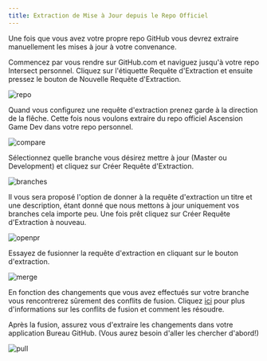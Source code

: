 ```yaml
---
title: Extraction de Mise à Jour depuis le Repo Officiel
---
```


Une fois que vous avez votre propre repo GitHub vous devrez extraire manuellement les mises à jour à votre convenance.

Commencez par vous rendre sur GitHub.com et naviguez jusqu'à votre repo Intersect personnel. Cliquez sur l'étiquette Requête d'Extraction et ensuite pressez le bouton de Nouvelle Requête d'Extraction.

![repo](https://www.ascensiongamedev.com/resources/filehost/c2325ab7d146e6c14c8ee0b8fd55126e.png)

Quand vous configurez une requête d'extraction prenez garde à la direction de la flêche. Cette fois nous voulons extraire du repo officiel Ascension Game Dev dans votre repo personnel.

![compare](https://www.ascensiongamedev.com/resources/filehost/dc60b081a0dd64cecca6039487ca959b.png)

Sélectionnez quelle branche vous désirez mettre à jour (Master ou Development) et cliquez sur Créer Requête d'Extraction.

![branches](https://www.ascensiongamedev.com/resources/filehost/2d8a6049391654cbcc1053a70b70fbdb.png)

Il vous sera proposé l'option de donner à la requête d'extraction un titre et une description, étant donné que nous mettons à jour uniquement vos branches cela importe peu. Une fois prêt cliquez sur Créer Requête d'Extraction à nouveau.

![openpr](https://www.ascensiongamedev.com/resources/filehost/18224901e5a893e5ba501e823b005efb.png)

Essayez de fusionner la requête d'extraction en cliquant sur le bouton d'extraction.

![merge](https://www.ascensiongamedev.com/resources/filehost/5133efdbc9b8ae2ef1b44c29e40b49e3.png)

En fonction des changements que vous avez effectués sur votre branche vous rencontrerez sûrement des conflits de fusion. Cliquez [ici](./developer/modify/conflicts.md) pour plus d'informations sur les conflits de fusion et comment les résoudre.

Après la fusion, assurez vous d'extraire les changements dans votre application Bureau GitHub. (Vous aurez besoin d'aller les chercher d'abord!)

![pull](https://www.ascensiongamedev.com/resources/filehost/cfb1dc1b3d9c6cb5aef42d20eff0a3ed.png)
